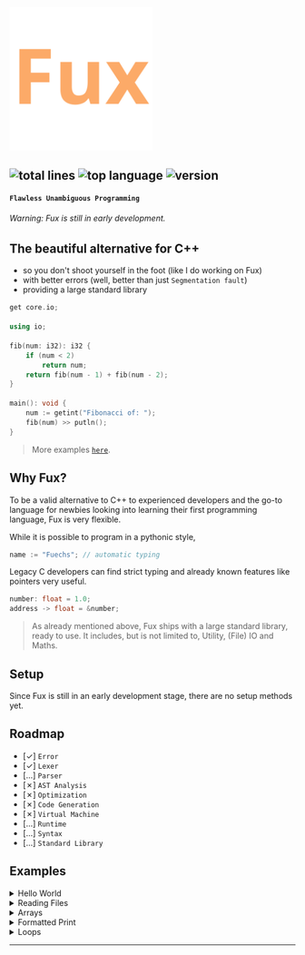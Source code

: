 <!--    colors 

"orange":   #fcaa68 (sandy brown)
"red":      #ec243c (imperial red)
"grey":     #595959 (davys grey)
"white":    #e0f2e9 (honeydew)
"purple":   #a390e4 (lavender floral)

-->

<img src="./art/fux-material-icon.svg" width=50%></img>

![total lines](https://img.shields.io/tokei/lines/github/fuechs/fux?color=a390e4&logo=github&style=for-the-badge)
![top language](https://img.shields.io/github/languages/top/fuechs/fux?color=fcaa68&logo=github&style=for-the-badge)
![version](https://img.shields.io/badge/version-alpha-ec243c?logo=github&style=for-the-badge)
---

**`Flawless Unambiguous Programming`**

###### Warning: Fux is still in early development.

## The beautiful alternative for C++ 

- so you don't shoot yourself in the foot (like I do working on Fux)
- with better errors (well, better than just `Segmentation fault`) 
- providing a large standard library


```cpp
get core.io;

using io;

fib(num: i32): i32 {
    if (num < 2) 
        return num;
    return fib(num - 1) + fib(num - 2);
}

main(): void {
    num := getint("Fibonacci of: ");
    fib(num) >> putln();
}
```

> More examples [`here`](#examples).

## Why Fux?

To be a valid alternative to C++ to experienced developers and the go-to language for newbies looking into learning their first programming language, Fux is very flexible.

While it is possible to program in a pythonic style,

```cpp
name := "Fuechs"; // automatic typing
```

Legacy C developers can find strict typing and already known features like pointers very useful.

```cpp
number: float = 1.0;
address -> float = &number;
```

> As already mentioned above, Fux ships with a large standard library, ready to use.
> It includes, but is not limited to, Utility, (File) IO and Maths. 

## Setup

Since Fux is still in an early development stage, there are no setup methods yet.

## Roadmap

- [&check;] `Error`
- [&check;] `Lexer`
- [...] `Parser`
- [&cross;] `AST Analysis`
- [&cross;] `Optimization`
- [&cross;] `Code Generation`
- [&cross;] `Virtual Machine`
- [...] `Runtime`
- [...] `Syntax`
- [...] `Standard Library`

## Examples

<details>
    <summary>Hello World</summary>

<br>

```cpp
get core.io;

main(): void { 
    io.putln("Hello World!");
}
```

</details>

<details>
    <summary>Reading Files</summary>

<br>

```cpp
get core.file;
get core.io;

using file;

main(): void { 
    filePath := "path/file.txt";
    file := File(filePath, 'r');
    if (!?file) // check if file does not (-> !) exist (-> ?)
        io.err(1, "Could not open "+filePath);
    contents := file.read();
}
```

</details>

<details>
    <summary>Arrays</summary>

<br>

```cpp
main(): void { 
    someArray: i32[];
    someArray[] << 1; // someArray = {1}
    someArray[] << 3; // someArray = {1, 3}
}
```

</details>

<details>
    <summary>Formatted Print</summary>

<br>

```cpp
get core.io;

main(): void {
    res := 1;
    io.printf("Result: %i", res);
}
```

</details>

<details>
    <summary>Loops</summary>

<br>

```cpp
main(): void {

    string := "Some String";

    /// For-In Loop

    for (c: char) in (string) // {
        doSomething();
    // }

    /// For Loop

    for (i: u8; i < 10; ++i) // {
        doSomething();
    // }

    /// While Loop

    while (true) // {
        doSomething();
    // }

}
```

</details>

---
